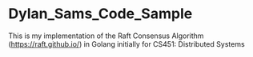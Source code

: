 # Dylan_Sams_Code_Sample
This is my implementation of the Raft Consensus Algorithm (https://raft.github.io/) in Golang initially for CS451: Distributed Systems
